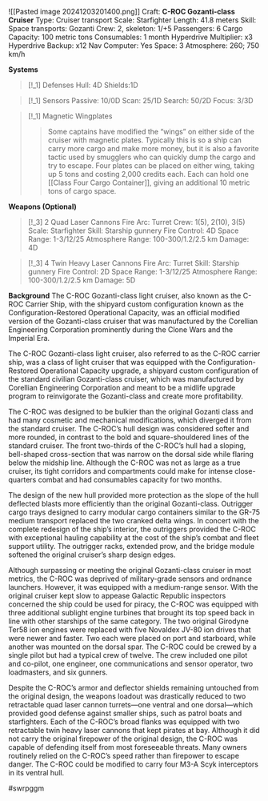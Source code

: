 ![[Pasted image 20241203201400.png]]
Craft: **C-ROC Gozanti-class Cruiser**
Type: Cruiser transport
Scale: Starfighter
Length: 41.8 meters
Skill: Space transports: Gozanti
Crew: 2, skeleton: 1/+5
Passengers: 6
Cargo Capacity: 100 metric tons
Consumables: 1 month
Hyperdrive Multiplier: x3
Hyperdrive Backup: x12
Nav Computer: Yes
Space: 3
Atmosphere: 260; 750 km/h

**Systems**
> [!_1] Defenses
> Hull: 4D
> Shields:1D

> [!_1] Sensors
> Passive: 10/0D
> Scan: 25/1D
> Search: 50/2D
> Focus: 3/3D

> [!_1] Magnetic Wingplates
> > Some captains have modified the “wings” on either side of the cruiser with magnetic plates. Typically this is so a ship can carry more cargo and make more money, but it is also a favorite tactic used by smugglers who can quickly dump the cargo and try to escape. Four plates can be placed on either wing, taking up 5 tons and costing 2,000 credits each. Each can hold one [[Class Four Cargo Container]], giving an additional 10 metric tons of cargo space.

**Weapons (Optional)**
> [!_3] 2 Quad Laser Cannons
> Fire Arc: Turret
> Crew: 1(5), 2(10), 3(5)
> Scale: Starfighter
> Skill: Starship gunnery
> Fire Control: 4D
> Space Range: 1-3/12/25
> Atmosphere Range: 100-300/1.2/2.5 km
> Damage: 4D

> [!_3] 4 Twin Heavy Laser Cannons
> Fire Arc: Turret
> Skill: Starship gunnery
> Fire Control: 2D
> Space Range: 1-3/12/25
> Atmosphere Range: 100-300/1.2/2.5 km
> Damage: 5D


**Background**
The C-ROC Gozanti-class light cruiser, also known as the C-ROC Carrier Ship, with the shipyard custom configuration known as the Configuration-Restored Operational Capacity, was an official modified version of the Gozanti-class cruiser that was manufactured by the Corellian Engineering Corporation prominently during the Clone Wars and the Imperial Era.

The C-ROC Gozanti-class light cruiser, also referred to as the C-ROC carrier ship, was a class of light cruiser that was equipped with the Configuration-Restored Operational Capacity upgrade, a shipyard custom configuration of the standard civilian Gozanti-class cruiser, which was manufactured by Corellian Engineering Corporation and meant to be a midlife upgrade program to reinvigorate the Gozanti-class and create more profitability.

The C-ROC was designed to be bulkier than the original Gozanti class and had many cosmetic and mechanical modifications, which diverged it from the standard cruiser. The C-ROC’s hull design was considered softer and more rounded, in contrast to the bold and square-shouldered lines of the standard cruiser. The front two-thirds of the C-ROC’s hull had a sloping, bell-shaped cross-section that was narrow on the dorsal side while flaring below the midship line. Although the C-ROC was not as large as a true cruiser, its tight corridors and compartments could make for intense close-quarters combat and had consumables capacity for two months.

The design of the new hull provided more protection as the slope of the hull deflected blasts more efficiently than the original Gozanti-class. Outrigger cargo trays designed to carry modular cargo containers similar to the GR-75 medium transport replaced the two cranked delta wings. In concert with the complete redesign of the ship’s interior, the outriggers provided the C-ROC with exceptional hauling capability at the cost of the ship’s combat and fleet support utility. The outrigger racks, extended prow, and the bridge module softened the original cruiser’s sharp design edges.

Although surpassing or meeting the original Gozanti-class cruiser in most metrics, the C-ROC was deprived of military-grade sensors and ordnance launchers. However, it was equipped with a medium-range sensor. With the original cruiser kept slow to appease Galactic Republic inspectors concerned the ship could be used for piracy, the C-ROC was equipped with three additional sublight engine turbines that brought its top speed back in line with other starships of the same category. The two original Girodyne Ter58 ion engines were replaced with five Novaldex JV-80 ion drives that were newer and faster. Two each were placed on port and starboard, while another was mounted on the dorsal spar. The C-ROC could be crewed by a single pilot but had a typical crew of twelve. The crew included one pilot and co-pilot, one engineer, one communications and sensor operator, two loadmasters, and six gunners.

Despite the C-ROC’s armor and deflector shields remaining untouched from the original design, the weapons loadout was drastically reduced to two retractable quad laser cannon turrets—one ventral and one dorsal—which provided good defense against smaller ships, such as patrol boats and starfighters. Each of the C-ROC’s broad flanks was equipped with two retractable twin heavy laser cannons that kept pirates at bay. Although it did not carry the original firepower of the original design, the C-ROC was capable of defending itself from most foreseeable threats. Many owners routinely relied on the C-ROC’s speed rather than firepower to escape danger. The C-ROC could be modified to carry four M3-A Scyk interceptors in its ventral hull.

#swrpggm 
